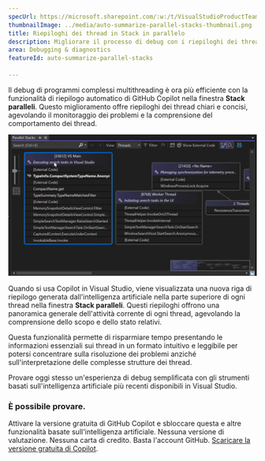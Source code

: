 ```yaml
---
specUrl: https://microsoft.sharepoint.com/:w:/t/VisualStudioProductTeam/EXiODJoRe9lDiFGNabzu2S8BW4Uxu5DfYUy_CY6WpXnXAA?e=TGMFbY
thumbnailImage: ../media/auto-summarize-parallel-stacks-thumbnail.png
title: Riepiloghi dei thread in Stack in parallelo
description: Migliorare il processo di debug con i riepiloghi dei thread di intelligenza artificiale in Stack in parallelo.
area: Debugging & diagnostics
featureId: auto-summarize-parallel-stacks

---
```



Il debug di programmi complessi multithreading è ora più efficiente con la funzionalità di riepilogo automatico di GitHub Copilot nella finestra **Stack paralleli**. Questo miglioramento offre riepiloghi dei thread chiari e concisi, agevolando il monitoraggio dei problemi e la comprensione del comportamento dei thread.

![Riepilogo automatico in Stack in parallelo](../media/auto-summarize-parallel-stacks.png)

Quando si usa Copilot in Visual Studio, viene visualizzata una nuova riga di riepilogo generata dall'intelligenza artificiale nella parte superiore di ogni thread nella finestra **Stack paralleli**. Questi riepiloghi offrono una panoramica generale dell'attività corrente di ogni thread, agevolando la comprensione dello scopo e dello stato relativi.  

Questa funzionalità permette di risparmiare tempo presentando le informazioni essenziali sui thread in un formato intuitivo e leggibile per potersi concentrare sulla risoluzione dei problemi anziché sull'interpretazione delle complesse strutture dei thread.  

Provare oggi stesso un'esperienza di debug semplificata con gli strumenti basati sull'intelligenza artificiale più recenti disponibili in Visual Studio.

### È possibile provare.
Attivare la versione gratuita di GitHub Copilot e sbloccare questa e altre funzionalità basate sull'intelligenza artificiale.
 Nessuna versione di valutazione. Nessuna carta di credito. Basta l'account GitHub. [Scaricare la versione gratuita di Copilot](vscmd://View.GitHub.Copilot.Chat).
